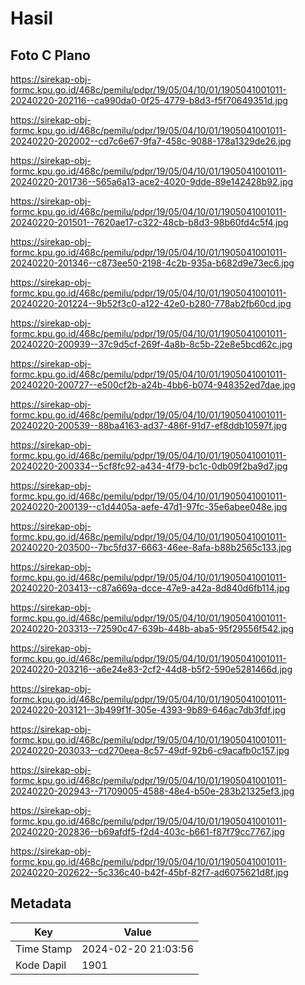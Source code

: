 # Hasil

## Foto C Plano

https://sirekap-obj-formc.kpu.go.id/468c/pemilu/pdpr/19/05/04/10/01/1905041001011-20240220-202116--ca990da0-0f25-4779-b8d3-f5f70649351d.jpg

https://sirekap-obj-formc.kpu.go.id/468c/pemilu/pdpr/19/05/04/10/01/1905041001011-20240220-202002--cd7c6e67-9fa7-458c-9088-178a1329de26.jpg

https://sirekap-obj-formc.kpu.go.id/468c/pemilu/pdpr/19/05/04/10/01/1905041001011-20240220-201736--565a6a13-ace2-4020-9dde-89e142428b92.jpg

https://sirekap-obj-formc.kpu.go.id/468c/pemilu/pdpr/19/05/04/10/01/1905041001011-20240220-201501--7620ae17-c322-48cb-b8d3-98b60fd4c5f4.jpg

https://sirekap-obj-formc.kpu.go.id/468c/pemilu/pdpr/19/05/04/10/01/1905041001011-20240220-201346--c873ee50-2198-4c2b-935a-b682d9e73ec6.jpg

https://sirekap-obj-formc.kpu.go.id/468c/pemilu/pdpr/19/05/04/10/01/1905041001011-20240220-201224--9b52f3c0-a122-42e0-b280-778ab2fb60cd.jpg

https://sirekap-obj-formc.kpu.go.id/468c/pemilu/pdpr/19/05/04/10/01/1905041001011-20240220-200939--37c9d5cf-269f-4a8b-8c5b-22e8e5bcd62c.jpg

https://sirekap-obj-formc.kpu.go.id/468c/pemilu/pdpr/19/05/04/10/01/1905041001011-20240220-200727--e500cf2b-a24b-4bb6-b074-948352ed7dae.jpg

https://sirekap-obj-formc.kpu.go.id/468c/pemilu/pdpr/19/05/04/10/01/1905041001011-20240220-200539--88ba4163-ad37-486f-91d7-ef8ddb10597f.jpg

https://sirekap-obj-formc.kpu.go.id/468c/pemilu/pdpr/19/05/04/10/01/1905041001011-20240220-200334--5cf8fc92-a434-4f79-bc1c-0db09f2ba9d7.jpg

https://sirekap-obj-formc.kpu.go.id/468c/pemilu/pdpr/19/05/04/10/01/1905041001011-20240220-200139--c1d4405a-aefe-47d1-97fc-35e6abee048e.jpg

https://sirekap-obj-formc.kpu.go.id/468c/pemilu/pdpr/19/05/04/10/01/1905041001011-20240220-203500--7bc5fd37-6663-46ee-8afa-b88b2565c133.jpg

https://sirekap-obj-formc.kpu.go.id/468c/pemilu/pdpr/19/05/04/10/01/1905041001011-20240220-203413--c87a669a-dcce-47e9-a42a-8d840d6fb114.jpg

https://sirekap-obj-formc.kpu.go.id/468c/pemilu/pdpr/19/05/04/10/01/1905041001011-20240220-203313--72590c47-639b-448b-aba5-95f29556f542.jpg

https://sirekap-obj-formc.kpu.go.id/468c/pemilu/pdpr/19/05/04/10/01/1905041001011-20240220-203216--a6e24e83-2cf2-44d8-b5f2-590e5281466d.jpg

https://sirekap-obj-formc.kpu.go.id/468c/pemilu/pdpr/19/05/04/10/01/1905041001011-20240220-203121--3b499f1f-305e-4393-9b89-646ac7db3fdf.jpg

https://sirekap-obj-formc.kpu.go.id/468c/pemilu/pdpr/19/05/04/10/01/1905041001011-20240220-203033--cd270eea-8c57-49df-92b6-c9acafb0c157.jpg

https://sirekap-obj-formc.kpu.go.id/468c/pemilu/pdpr/19/05/04/10/01/1905041001011-20240220-202943--71709005-4588-48e4-b50e-283b21325ef3.jpg

https://sirekap-obj-formc.kpu.go.id/468c/pemilu/pdpr/19/05/04/10/01/1905041001011-20240220-202836--b69afdf5-f2d4-403c-b661-f87f79cc7767.jpg

https://sirekap-obj-formc.kpu.go.id/468c/pemilu/pdpr/19/05/04/10/01/1905041001011-20240220-202622--5c336c40-b42f-45bf-82f7-ad6075621d8f.jpg


## Metadata

| Key        | Value               |
| ---------- | ------------------- |
| Time Stamp | 2024-02-20 21:03:56 |
| Kode Dapil | 1901                |



